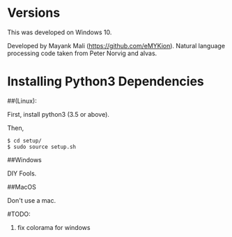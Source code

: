 # Versions

This was developed on Windows 10.

Developed by Mayank Mali (https://github.com/eMYKion).
Natural language processing code taken from Peter Norvig and alvas.

# Installing Python3 Dependencies 

##(Linux):

First, install python3 (3.5 or above).

Then,
```
$ cd setup/
$ sudo source setup.sh
```

##Windows

DIY Fools.

##MacOS

Don't use a mac.

#TODO:

1.  fix colorama for windows